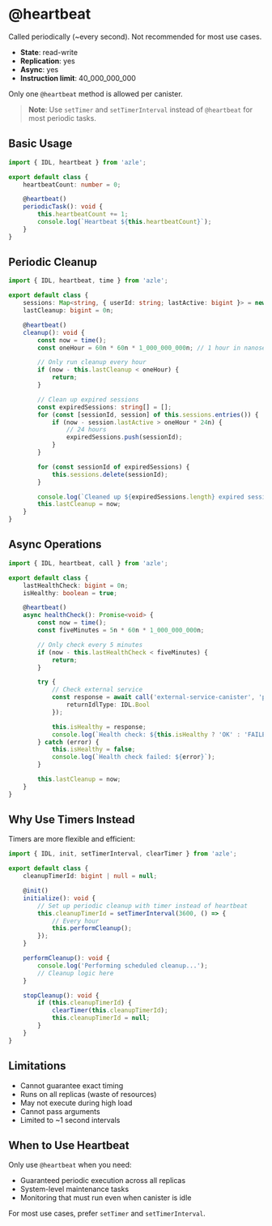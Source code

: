 # @heartbeat

Called periodically (~every second). Not recommended for most use cases.

- **State**: read-write
- **Replication**: yes
- **Async**: yes
- **Instruction limit**: 40_000_000_000

Only one `@heartbeat` method is allowed per canister.

> **Note**: Use `setTimer` and `setTimerInterval` instead of `@heartbeat` for most periodic tasks.

## Basic Usage

```typescript
import { IDL, heartbeat } from 'azle';

export default class {
    heartbeatCount: number = 0;

    @heartbeat()
    periodicTask(): void {
        this.heartbeatCount += 1;
        console.log(`Heartbeat ${this.heartbeatCount}`);
    }
}
```

## Periodic Cleanup

```typescript
import { IDL, heartbeat, time } from 'azle';

export default class {
    sessions: Map<string, { userId: string; lastActive: bigint }> = new Map();
    lastCleanup: bigint = 0n;

    @heartbeat()
    cleanup(): void {
        const now = time();
        const oneHour = 60n * 60n * 1_000_000_000n; // 1 hour in nanoseconds

        // Only run cleanup every hour
        if (now - this.lastCleanup < oneHour) {
            return;
        }

        // Clean up expired sessions
        const expiredSessions: string[] = [];
        for (const [sessionId, session] of this.sessions.entries()) {
            if (now - session.lastActive > oneHour * 24n) {
                // 24 hours
                expiredSessions.push(sessionId);
            }
        }

        for (const sessionId of expiredSessions) {
            this.sessions.delete(sessionId);
        }

        console.log(`Cleaned up ${expiredSessions.length} expired sessions`);
        this.lastCleanup = now;
    }
}
```

## Async Operations

```typescript
import { IDL, heartbeat, call } from 'azle';

export default class {
    lastHealthCheck: bigint = 0n;
    isHealthy: boolean = true;

    @heartbeat()
    async healthCheck(): Promise<void> {
        const now = time();
        const fiveMinutes = 5n * 60n * 1_000_000_000n;

        // Only check every 5 minutes
        if (now - this.lastHealthCheck < fiveMinutes) {
            return;
        }

        try {
            // Check external service
            const response = await call('external-service-canister', 'ping', {
                returnIdlType: IDL.Bool
            });

            this.isHealthy = response;
            console.log(`Health check: ${this.isHealthy ? 'OK' : 'FAILED'}`);
        } catch (error) {
            this.isHealthy = false;
            console.log(`Health check failed: ${error}`);
        }

        this.lastCleanup = now;
    }
}
```

## Why Use Timers Instead

Timers are more flexible and efficient:

```typescript
import { IDL, init, setTimerInterval, clearTimer } from 'azle';

export default class {
    cleanupTimerId: bigint | null = null;

    @init()
    initialize(): void {
        // Set up periodic cleanup with timer instead of heartbeat
        this.cleanupTimerId = setTimerInterval(3600, () => {
            // Every hour
            this.performCleanup();
        });
    }

    performCleanup(): void {
        console.log('Performing scheduled cleanup...');
        // Cleanup logic here
    }

    stopCleanup(): void {
        if (this.cleanupTimerId) {
            clearTimer(this.cleanupTimerId);
            this.cleanupTimerId = null;
        }
    }
}
```

## Limitations

- Cannot guarantee exact timing
- Runs on all replicas (waste of resources)
- May not execute during high load
- Cannot pass arguments
- Limited to ~1 second intervals

## When to Use Heartbeat

Only use `@heartbeat` when you need:

- Guaranteed periodic execution across all replicas
- System-level maintenance tasks
- Monitoring that must run even when canister is idle

For most use cases, prefer `setTimer` and `setTimerInterval`.
